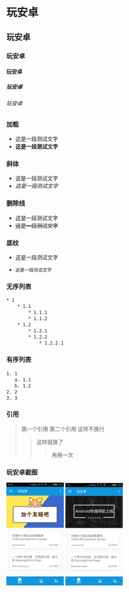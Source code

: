 
# 玩安卓
## 玩安卓
### 玩安卓
#### 玩安卓
##### 玩安卓
###### 玩安卓


### 加粗

* 这是一段测试文字
* **这是一段测试文字**

### 斜体

* 这是一段测试文字
* *这是一段测试文字*

### 删除线

* 这是一段测试文字
* ~~这是一段测试文字~~

### 底纹

* 这是一段测试文字

* `这是一段测试文字`

### 无序列表

    * 1
        * 1.1
            * 1.1.1
            * 1.1.2
        * 1.2
            * 1.2.1
            * 1.2.2
                * 1.2.2.1

### 有序列表

    1. 1
       a. 1.1
       b. 1.2
    2. 2
    3. 3

### 引用

> 第一个引用
> 第二个引用
> 这样不换行
>> 这样就换了
>>> 再换一次

### 玩安卓截图


<a href="screenshot/device-2018-07-20-165437.png"><img src="screenshot/device-2018-07-20-165437.png" width="30%"/></a>
<a href="screenshot/device-2018-07-20-171314.png"><img src="screenshot/device-2018-07-20-171314.png" width="30%"/></a>

<!--
<center class="half">
    <img src="https://raw.githubusercontent.com/Coooooooooool/PlayAndroid/alex/screenshot/device-2018-07-20-165437.png" />
    <img src="https://raw.githubusercontent.com/Coooooooooool/PlayAndroid/alex/screenshot/device-2018-07-20-165437.png" />
</center>
-->

<!--
<div align=center>
![首页](screenshot/device-2018-07-20-165437.png)
![首页](screenshot/device-2018-07-20-171314.png)
</div>
-->